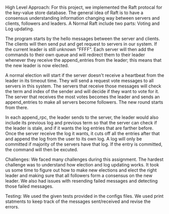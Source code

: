 High Level Approach:
For this project, we implemented the Raft protocal for the key-value store database. The general idea of Raft is to have a consensus understanding information changing way between servers and clients, followers and leaders. A Normal Raft include two parts: Voting and Log updating.

The program starts by the hello messages between the server and clients. The clients will then send put and get request to servers in our system. If the current leader is still unknown "FFFF". Each server will then add the commands to their own queue and will redirect them to their leader whenever they receive the append_entries from the leader; this means that the new leader is now elected.

A normal election will start if the server doesn't receive a heartbeat from the leader in its timeout time. They will send a request vote messages to all servers in this system. The servers that receive those messages will check the term and index of the sender and will decide if they want to vote for it. The server that receives the most votes becomes the leader and sends an append_entries to make all servers become followers. The new round starts from there.

In each append_rpc, the leader sends to the server, the leader would also include its previous log and previous term so that the server can check if the leader is stale, and if it wants the log entries that are farther before. Once the server receive the log it wants, it cuts off all the entries after that and append the log from the user to its own log. A log will only be committed if majority of the servers have that log. If the entry is committed, the command will then be excuted.

Challenges:
We faced many challenges during this assignment. The hardest challenge was to understand how election and log updating works. It took us some time to figure out how to make new elections and elect the right leader and making sure that all followers form a consensus on the new leader. We also had issues with resending failed messages and detecting those failed messages.

Testing:
We used the given tests provided in the configs files. We used print statments to keep track of the messages sent/received and revise the errors.
